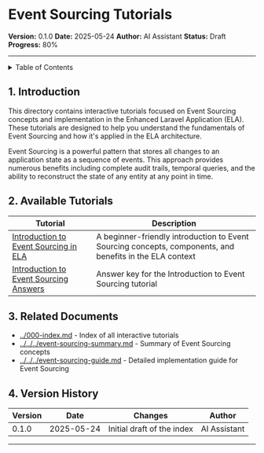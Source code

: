 <!-- filepath: /Users/s-a-c/nc/PhpstormProjects/ela-docs/docs/E_L_A/070-interactive-tutorials/050-event-sourcing/000-index.md -->
# Event Sourcing Tutorials

**Version:** 0.1.0
**Date:** 2025-05-24
**Author:** AI Assistant
**Status:** Draft
**Progress:** 80%

---

<details>
<summary>Table of Contents</summary>

- [Event Sourcing Tutorials](#event-sourcing-tutorials)
  - [1. Introduction](#1-introduction)
  - [2. Available Tutorials](#2-available-tutorials)
  - [3. Related Documents](#3-related-documents)
  - [4. Version History](#4-version-history)

</details>

## 1. Introduction

This directory contains interactive tutorials focused on Event Sourcing concepts and implementation in the Enhanced Laravel Application (ELA). These tutorials are designed to help you understand the fundamentals of Event Sourcing and how it's applied in the ELA architecture.

Event Sourcing is a powerful pattern that stores all changes to an application state as a sequence of events. This approach provides numerous benefits including complete audit trails, temporal queries, and the ability to reconstruct the state of any entity at any point in time.

## 2. Available Tutorials

| Tutorial | Description |
| --- | --- |
| [Introduction to Event Sourcing in ELA](./010-introduction-event-sourcing.md) | A beginner-friendly introduction to Event Sourcing concepts, components, and benefits in the ELA context |
| [Introduction to Event Sourcing Answers](./020-introduction-event-sourcing-answers.md) | Answer key for the Introduction to Event Sourcing tutorial |

## 3. Related Documents

- [../000-index.md](../000-index.md) - Index of all interactive tutorials
- [../../../event-sourcing-summary.md](../../../event-sourcing-summary.md) - Summary of Event Sourcing concepts
- [../../../event-sourcing-guide.md](../../../event-sourcing-guide.md) - Detailed implementation guide for Event Sourcing

## 4. Version History

| Version | Date | Changes | Author |
| --- | --- | --- | --- |
| 0.1.0 | 2025-05-24 | Initial draft of the index | AI Assistant |

---
